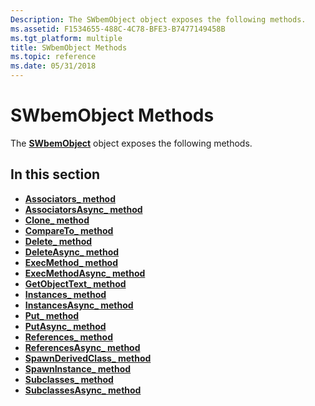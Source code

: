 ```yaml
---
Description: The SWbemObject object exposes the following methods.
ms.assetid: F1534655-488C-4C78-BFE3-B7477149458B
ms.tgt_platform: multiple
title: SWbemObject Methods
ms.topic: reference
ms.date: 05/31/2018
---
```


# SWbemObject Methods

The [**SWbemObject**](swbemobject.md) object exposes the following methods.

## In this section

-   [**Associators\_ method**](swbemobject-associators-.md)
-   [**AssociatorsAsync\_ method**](swbemobject-associatorsasync-.md)
-   [**Clone\_ method**](swbemobject-clone-.md)
-   [**CompareTo\_ method**](swbemobject-compareto-.md)
-   [**Delete\_ method**](swbemobject-delete-.md)
-   [**DeleteAsync\_ method**](swbemobject-deleteasync-.md)
-   [**ExecMethod\_ method**](swbemobject-execmethod-.md)
-   [**ExecMethodAsync\_ method**](swbemobject-execmethodasync-.md)
-   [**GetObjectText\_ method**](swbemobject-getobjecttext-.md)
-   [**Instances\_ method**](swbemobject-instances-.md)
-   [**InstancesAsync\_ method**](swbemobject-instancesasync-.md)
-   [**Put\_ method**](swbemobject-put-.md)
-   [**PutAsync\_ method**](swbemobject-putasync-.md)
-   [**References\_ method**](swbemobject-references-.md)
-   [**ReferencesAsync\_ method**](swbemobject-referencesasync-.md)
-   [**SpawnDerivedClass\_ method**](swbemobject-spawnderivedclass-.md)
-   [**SpawnInstance\_ method**](swbemobject-spawninstance-.md)
-   [**Subclasses\_ method**](swbemobject-subclasses-.md)
-   [**SubclassesAsync\_ method**](swbemobject-subclassesasync-.md)

 

 



